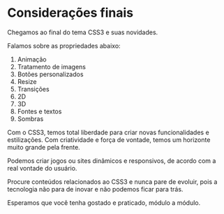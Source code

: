 # Considerações finais

Chegamos ao final do tema CSS3 e suas novidades.

Falamos sobre as propriedades abaixo:

1. Animação
2. Tratamento de imagens
3. Botões personalizados
4. Resize
5. Transições
6. 2D
7. 3D
8. Fontes e textos
9. Sombras


Com o CSS3, temos total liberdade para criar novas funcionalidades e estilizações. Com criatividade e força de vontade, temos um horizonte muito grande pela frente.

Podemos criar jogos ou sites dinâmicos e responsivos, de acordo com a real vontade do usuário.

Procure conteúdos relacionados ao CSS3 e nunca pare de evoluir, pois a tecnologia não para de inovar e não podemos ficar para trás.

Esperamos que você tenha gostado e praticado, módulo a módulo.